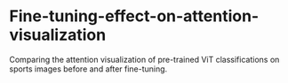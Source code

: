 # Fine-tuning-effect-on-attention-visualization
Comparing the attention visualization of pre-trained ViT classifications on sports images before and after fine-tuning.
